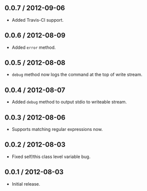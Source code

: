 0.0.7 / 2012-09-06
------------------
* Added Travis-CI support.

0.0.6 / 2012-08-09
------------------
* Added `error` method.

0.0.5 / 2012-08-08
------------------
* `debug` method now logs the command at the top of write stream.

0.0.4 / 2012-08-07
------------------
* Added `debug` method to output stdio to writeable stream.

0.0.3 / 2012-08-06
------------------
* Supports matching regular expressions now.

0.0.2 / 2012-08-03
------------------
* Fixed self/this class level variable bug.

0.0.1 / 2012-08-03
------------------
* Initial release.